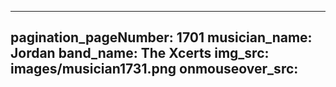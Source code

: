 ------
pagination_pageNumber: 1701
musician_name: Jordan
band_name: The Xcerts
img_src: images/musician1731.png
onmouseover_src: 
------
